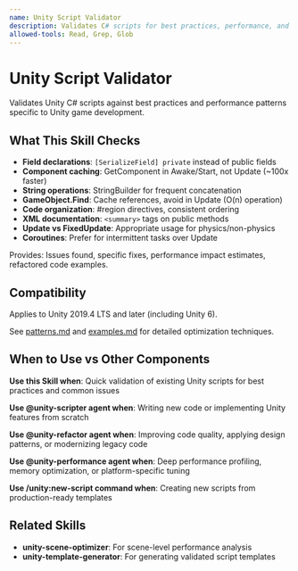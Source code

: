 ```yaml
---
name: Unity Script Validator
description: Validates C# scripts for best practices, performance, and Unity patterns. Use when reviewing scripts or checking code quality.
allowed-tools: Read, Grep, Glob
---
```


# Unity Script Validator

Validates Unity C# scripts against best practices and performance patterns specific to Unity game development.

## What This Skill Checks

- **Field declarations**: `[SerializeField] private` instead of public fields
- **Component caching**: GetComponent in Awake/Start, not Update (~100x faster)
- **String operations**: StringBuilder for frequent concatenation
- **GameObject.Find**: Cache references, avoid in Update (O(n) operation)
- **Code organization**: #region directives, consistent ordering
- **XML documentation**: `<summary>` tags on public methods
- **Update vs FixedUpdate**: Appropriate usage for physics/non-physics
- **Coroutines**: Prefer for intermittent tasks over Update

Provides: Issues found, specific fixes, performance impact estimates, refactored code examples.

## Compatibility

Applies to Unity 2019.4 LTS and later (including Unity 6).

See [patterns.md](patterns.md) and [examples.md](examples.md) for detailed optimization techniques.

## When to Use vs Other Components

**Use this Skill when**: Quick validation of existing Unity scripts for best practices and common issues

**Use @unity-scripter agent when**: Writing new code or implementing Unity features from scratch

**Use @unity-refactor agent when**: Improving code quality, applying design patterns, or modernizing legacy code

**Use @unity-performance agent when**: Deep performance profiling, memory optimization, or platform-specific tuning

**Use /unity:new-script command when**: Creating new scripts from production-ready templates

## Related Skills

- **unity-scene-optimizer**: For scene-level performance analysis
- **unity-template-generator**: For generating validated script templates
